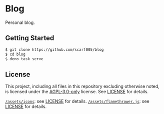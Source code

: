 # Blog

Personal blog.

## Getting Started

```sh
$ git clone https://github.com/scarf005/blog
$ cd blog
$ deno task serve
```

## License

This project, including all files in this repository excluding otherwise noted, is licensed under the [AGPL-3.0-only](https://opensource.org/licenses/AGPL-3.0) license. See [LICENSE](./LICENSE) for details.

<!-- [`/assets/3270`](https://github.com/rbanffy/3270font): see [LICENSE](./assets/3270/LICENSE.txt) for details. -->

[`/assets/icons`](https://github.com/primer/octicons): see [LICENSE](./assets/icons/LICENSE) for details. [`/assets/flamethrower.js`](https://github.com/fireship-io/flamethrower): see [LICENSE](./assets/flamethrower/LICENSE) for details.
